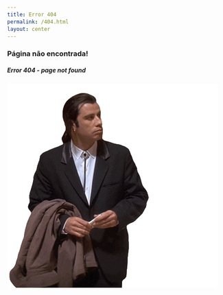 ```yaml
---
title: Error 404
permalink: /404.html
layout: center
---
```

### Página não encontrada! ###
##### Error 404 - page not found #####
![john travolta ><](/assets/john404.gif)
